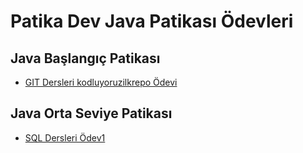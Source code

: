 # Patika Dev Java Patikası Ödevleri

## Java Başlangıç Patikası

- [GIT Dersleri kodluyoruzilkrepo Ödevi](https://github.com/nalcaciomer/patikadev-odevler/blob/java-baslangic-patika/GIT/kodluyoruzilkrepo/kodluyoruzilkrepo.md)

## Java Orta Seviye Patikası

- [SQL Dersleri Ödev1](https://github.com/nalcaciomer/patikadev-odevler/blob/java-orta-patika/SQL/odev1.sql)